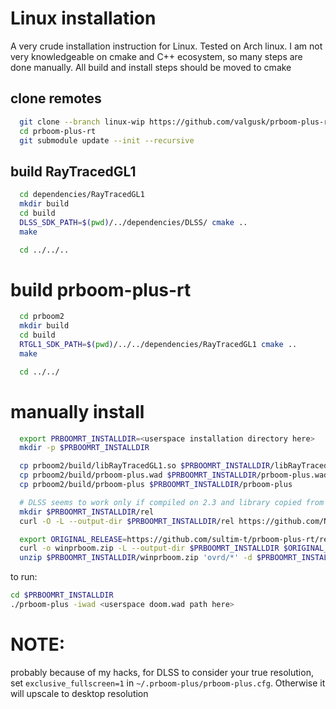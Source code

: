# Linux installation
A very crude installation instruction for Linux. Tested on Arch linux.
I am not very knowledgeable on cmake and C++ ecosystem, so many steps are done manually. All build and install steps should be moved to cmake

## clone remotes
```bash
  git clone --branch linux-wip https://github.com/valgusk/prboom-plus-rt.git
  cd prboom-plus-rt
  git submodule update --init --recursive
```
## 

## build RayTracedGL1
```bash
  cd dependencies/RayTracedGL1
  mkdir build
  cd build
  DLSS_SDK_PATH=$(pwd)/../dependencies/DLSS/ cmake ..
  make

  cd ../../..
```

# build prboom-plus-rt
```bash
  cd prboom2
  mkdir build
  cd build
  RTGL1_SDK_PATH=$(pwd)/../../dependencies/RayTracedGL1 cmake ..
  make

  cd ../../
```

# manually install
```bash
  export PRBOOMRT_INSTALLDIR=<userspace installation directory here>
  mkdir -p $PRBOOMRT_INSTALLDIR

  cp prboom2/build/libRayTracedGL1.so $PRBOOMRT_INSTALLDIR/libRayTracedGL1.so
  cp prboom2/build/prboom-plus.wad $PRBOOMRT_INSTALLDIR/prboom-plus.wad
  cp prboom2/build/prboom-plus $PRBOOMRT_INSTALLDIR/prboom-plus

  # DLSS seems to work only if compiled on 2.3 and library copied from 2.4.0
  mkdir $PRBOOMRT_INSTALLDIR/rel
  curl -O -L --output-dir $PRBOOMRT_INSTALLDIR/rel https://github.com/NVIDIA/DLSS/raw/b3559040f968d26b2edbe37e8e3ceda4b8d1275a/lib/Linux_x86_64/rel/libnvidia-ngx-dlss.so.2.4.0

  export ORIGINAL_RELEASE=https://github.com/sultim-t/prboom-plus-rt/releases/download/v2.6.1-rt1.0.2/prboom-rt-1.0.2a.zip
  curl -o winprboom.zip -L --output-dir $PRBOOMRT_INSTALLDIR $ORIGINAL_RELEASE
  unzip $PRBOOMRT_INSTALLDIR/winprboom.zip 'ovrd/*' -d $PRBOOMRT_INSTALLDIR/
```

to run:
```bash
cd $PRBOOMRT_INSTALLDIR
./prboom-plus -iwad <userspace doom.wad path here>
```
# NOTE: 
probably because of my hacks, for DLSS to consider your true resolution, set `exclusive_fullscreen=1` in `~/.prboom-plus/prboom-plus.cfg`. Otherwise it will upscale to desktop resolution
